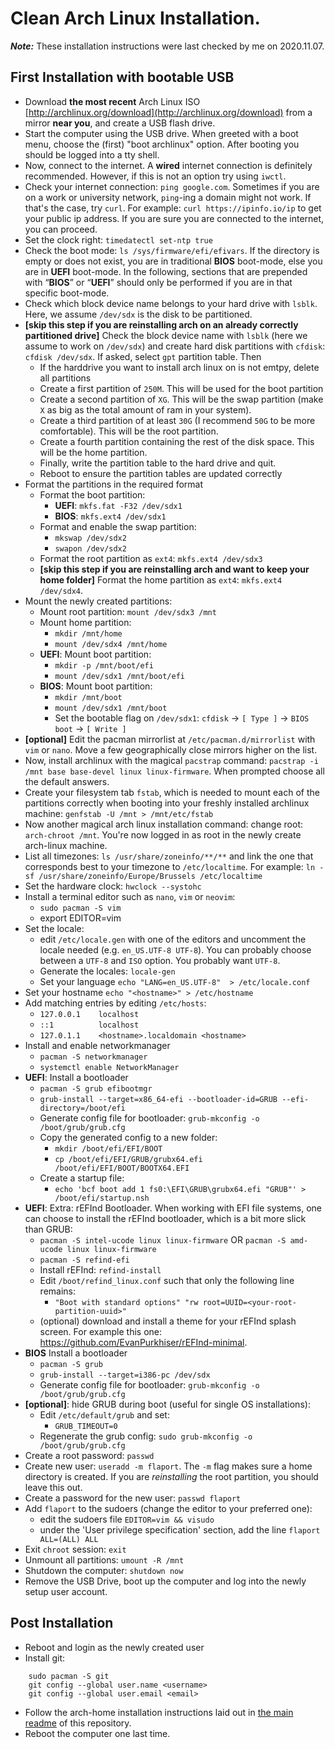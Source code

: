 # Clean Arch Linux Installation.

***Note:*** These installation instructions were last checked by me on 2020.11.07.

## First Installation with bootable USB
* Download **the most recent** Arch Linux ISO [http://archlinux.org/download](http://archlinux.org/download) from a mirror **near you**, and create a USB flash drive.
* Start the computer using the USB drive. When greeted with a boot menu, choose the (first) "boot archlinux" option. After booting you should be logged into a tty shell.
* Now, connect to the internet. A **wired** internet connection is definitely recommended. However, if this is not an option try using `iwctl`.
* Check your internet connection: `ping google.com`. Sometimes if you are on a work or university network, `ping`-ing a domain might not work. If that's the case, try `curl`. For example: `curl https://ipinfo.io/ip` to get your public ip address. If you are sure you are connected to the internet, you can proceed.
* Set the clock right: `timedatectl set-ntp true`
* Check the boot mode: `ls /sys/firmware/efi/efivars`. If the directory is empty or does not exist, you are in traditional **BIOS** boot-mode, else you are in **UEFI** boot-mode. In the following, sections that are prepended with “**BIOS**” or “**UEFI**” should only be performed if you are in that specific boot-mode.
* Check which block device name belongs to your hard drive with `lsblk`. Here, we assume `/dev/sdx` is the disk to be partitioned.
* **[skip this step if you are reinstalling arch on an already correctly partitioned drive]** Check the block device name with `lsblk` (here we assume to work on `/dev/sdx`) and create hard disk partitions with `cfdisk`: `cfdisk /dev/sdx`. If asked, select `gpt` partition table. Then
    * If the harddrive you want to install arch linux on is not emtpy, delete all partitions
    * Create a first partition of `250M`. This will be used for the boot partition
    * Create a second partition of `XG`. This will be the swap partition (make `X` as big as the total amount of ram in your system).
    * Create a third partition of at least `30G` (I recommend `50G` to be more comfortable). This will be the root partition.
    * Create a fourth partition containing the rest of the disk space. This will be the home partition.
    * Finally, write the partition table to the hard drive and quit.
    * Reboot to ensure the partition tables are updated correctly
* Format the partitions in the required format
    * Format the boot partition:
        * **UEFI**: `mkfs.fat -F32 /dev/sdx1`
        * **BIOS**: `mkfs.ext4 /dev/sdx1`
    * Format and enable the swap partition:
        * `mkswap /dev/sdx2`
        * `swapon /dev/sdx2`
    * Format the root partition as `ext4`: `mkfs.ext4 /dev/sdx3`
    * **[skip this step if you are reinstalling arch and want to keep your home folder]** Format the home partition as `ext4`: `mkfs.ext4 /dev/sdx4`.
* Mount the newly created partitions:
    * Mount root partition: `mount /dev/sdx3 /mnt`
    * Mount home partition:
        * `mkdir /mnt/home`
        * `mount /dev/sdx4 /mnt/home`
    * **UEFI**: Mount boot partition:
        * `mkdir -p /mnt/boot/efi`
        * `mount /dev/sdx1 /mnt/boot/efi`
    * **BIOS**: Mount boot partition:
        * `mkdir /mnt/boot`
        * `mount /dev/sdx1 /mnt/boot`
        * Set the bootable flag on `/dev/sdx1`: `cfdisk` -> `[ Type ]` -> `BIOS boot` -> `[ Write ]`
* **[optional]** Edit the pacman mirrorlist at `/etc/pacman.d/mirrorlist` with `vim` or `nano`. Move a few geographically close mirrors higher on the list.
* Now, install archlinux with the magical `pacstrap` command: `pacstrap -i /mnt base base-devel linux linux-firmware`. When prompted choose all the default answers.
* Create your filesystem tab `fstab`, which is needed to mount each of the partitions correctly when booting into your freshly installed archlinux machine: `genfstab -U /mnt > /mnt/etc/fstab`
* Now another magical arch linux installation command: change root: `arch-chroot /mnt`. You're now logged in as root in the newly create arch-linux machine.
* List all timezones: `ls /usr/share/zoneinfo/**/**` and link the one that corresponds best to your timezone to `/etc/localtime`. For example: `ln -sf /usr/share/zoneinfo/Europe/Brussels /etc/localtime`
* Set the hardware clock: `hwclock --systohc`
* Install a terminal editor such as `nano`, `vim` or `neovim`:
    * `sudo pacman -S vim`
    * export EDITOR=vim
* Set the locale:
    * edit `/etc/locale.gen` with one of the editors and uncomment the locale needed (e.g. `en_US.UTF-8 UTF-8`). You can probably choose between a `UTF-8` and `ISO` option. You probably want `UTF-8`.
    * Generate the locales: `locale-gen`
    * Set your language `echo "LANG=en_US.UTF-8"  > /etc/locale.conf`
* Set your hostname `echo "<hostname>" > /etc/hostname`
* Add matching entries by editing `/etc/hosts`:
    * `127.0.0.1    localhost`
    * `::1          localhost`
    * `127.0.1.1    <hostname>.localdomain <hostname>`
* Install and enable networkmanager
    * `pacman -S networkmanager`
    * `systemctl enable NetworkManager`
* **UEFI**: Install a bootloader
    * `pacman -S grub efibootmgr`
    * `grub-install --target=x86_64-efi --bootloader-id=GRUB --efi-directory=/boot/efi`
    * Generate config file for bootloader: `grub-mkconfig -o /boot/grub/grub.cfg`
    * Copy the generated config to a new folder:
        * `mkdir /boot/efi/EFI/BOOT`
        * `cp /boot/efi/EFI/GRUB/grubx64.efi /boot/efi/EFI/BOOT/BOOTX64.EFI`
    * Create a startup file:
        * `echo 'bcf boot add 1 fs0:\EFI\GRUB\grubx64.efi "GRUB"' > /boot/efi/startup.nsh`
* **UEFI**: Extra: rEFInd Bootloader. When working with EFI file systems, one can choose to
install the rEFInd bootloader, which is a bit more slick than GRUB:
    * `pacman -S intel-ucode linux linux-firmware` OR `pacman -S amd-ucode linux linux-firmware`
    * `pacman -S refind-efi`
    * Install rEFInd: `refind-install`
    * Edit `/boot/refind_linux.conf` such that only the following line remains:
        * `"Boot with standard options" "rw root=UUID=<your-root-partition-uuid>"`
    * (optional) download and install a theme for your rEFInd splash screen. For example
    this one: https://github.com/EvanPurkhiser/rEFInd-minimal.
* **BIOS** Install a bootloader
    * `pacman -S grub`
    * `grub-install --target=i386-pc /dev/sdx`
    * Generate config file for bootloader: `grub-mkconfig -o /boot/grub/grub.cfg`
* **[optional]**: hide GRUB during boot (useful for single OS installations):
    * Edit `/etc/default/grub` and set:
        * `GRUB_TIMEOUT=0`
    * Regenerate the grub config: `sudo grub-mkconfig -o /boot/grub/grub.cfg`
* Create a root password: `passwd`
* Create new user: `useradd -m flaport`. The `-m` flag makes sure a home directory is created. If you are *reinstalling* the root partition, you should leave this out.
* Create a password for the new user: `passwd flaport`
* Add `flaport` to the sudoers (change the editor to your preferred one):
    * edit the sudoers file `EDITOR=vim && visudo`
    * under the 'User privilege specification' section, add the line `flaport ALL=(ALL) ALL`
* Exit `chroot` session: `exit`
* Unmount all partitions: `umount -R /mnt`
* Shutdown the computer: `shutdown now`
* Remove the USB Drive, boot up the computer and log into the newly setup user account.

## Post Installation
* Reboot and login as the newly created user
* Install git:
```
    sudo pacman -S git
    git config --global user.name <username>
    git config --global user.email <email>
```
* Follow the arch-home installation instructions laid out in [the main readme](../.github/readme.md#installation-instructions) of this repository.
* Reboot the computer one last time.
